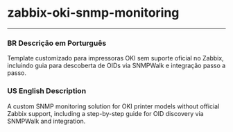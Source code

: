 # zabbix-oki-snmp-monitoring

---
### BR **Descrição em Porturguês**
Template customizado para impressoras OKI sem suporte oficial no Zabbix, incluindo guia para descoberta de OIDs via SNMPWalk e integração passo a passo.

### US **English Description**
A custom SNMP monitoring solution for OKI printer models without official Zabbix support, including a step-by-step guide for OID discovery via SNMPWalk and integration.
